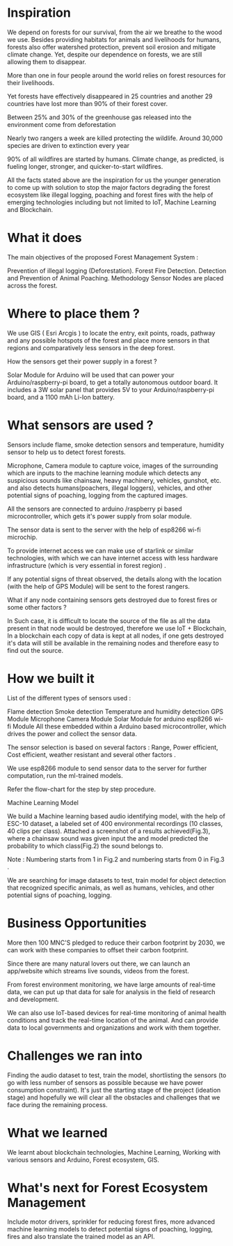 # Inspiration
We depend on forests for our survival, from the air we breathe to the wood we use. Besides providing habitats for animals and livelihoods for humans, forests also offer watershed protection, prevent soil erosion and mitigate climate change. Yet, despite our dependence on forests, we are still allowing them to disappear.

More than one in four people around the world relies on forest resources for their livelihoods.

Yet forests have effectively disappeared in 25 countries and another 29 countries have lost more than 90% of their forest cover.

Between 25% and 30% of the greenhouse gas released into the environment come from deforestation

Nearly two rangers a week are killed protecting the wildlife. Around 30,000 species are driven to extinction every year

90% of all wildfires are started by humans. Climate change, as predicted, is fueling longer, stronger, and quicker-to-start wildfires.

All the facts stated above are the inspiration for us the younger generation to come up with solution to stop the major factors degrading the forest ecosystem like illegal logging, poaching and forest fires with the help of emerging technologies including but not limited to IoT, Machine Learning and Blockchain.

# What it does
The main objectives of the proposed Forest Management System :

Prevention of illegal logging (Deforestation).
Forest Fire Detection.
Detection and Prevention of Animal Poaching.
Methodology
Sensor Nodes are placed across the forest.

# Where to place them ?

We use GIS ( Esri Arcgis ) to locate the entry, exit points, roads, pathway and any possible hotspots of the forest and place more sensors in that regions and comparatively less sensors in the deep forest.

How the sensors get their power supply in a forest ?

Solar Module for Arduino will be used that can power your Arduino/raspberry-pi board, to get a totally autonomous outdoor board. It includes a 3W solar panel that provides 5V to your Arduino/raspberry-pi board, and a 1100 mAh Li-Ion battery.

# What sensors are used ?

Sensors include flame, smoke detection sensors and temperature, humidity sensor to help us to detect forest forests.

Microphone, Camera module to capture voice, images of the surrounding which are inputs to the machine learning module which detects any suspicious sounds like chainsaw, heavy machinery, vehicles, gunshot, etc. and also detects humans(poachers, illegal loggers), vehicles, and other potential signs of poaching, logging from the captured images.

All the sensors are connected to arduino /raspberry pi based microcontroller, which gets it's power supply from solar module.

The sensor data is sent to the server with the help of esp8266 wi-fi microchip.

To provide internet access we can make use of starlink or similar technologies, with which we can have internet access with less hardware infrastructure (which is very essential in forest region) .

If any potential signs of threat observed, the details along with the location (with the help of GPS Module) will be sent to the forest rangers.

What if any node containing sensors gets destroyed due to forest fires or some other factors ?

In Such case, it is difficult to locate the source of the file as all the data present in that node would be destroyed, therefore we use IoT + Blockchain, In a blockchain each copy of data is kept at all nodes, if one gets destroyed it's data will still be available in the remaining nodes and therefore easy to find out the source.

# How we built it
List of the different types of sensors used :

Flame detection
Smoke detection
Temperature and humidity detection
GPS Module
Microphone
Camera Module
Solar Module for arduino
esp8266 wi-fi Module
All these embedded within a Arduino based microcontroller, which drives the power and collect the sensor data.

The sensor selection is based on several factors : Range, Power efficient, Cost efficient, weather resistant and several other factors .

We use esp8266 module to send sensor data to the server for further computation, run the ml-trained models.

Refer the flow-chart for the step by step procedure.

Machine Learning Model

We build a Machine learning based audio identifying model, with the help of ESC-10 dataset, a labeled set of 400 environmental recordings (10 classes, 40 clips per class). Attached a screenshot of a results achieved(Fig.3), where a chainsaw sound was given input the and model predicted the probability to which class(Fig.2) the sound belongs to.

Note : Numbering starts from 1 in Fig.2 and numbering starts from 0 in Fig.3 .

We are searching for image datasets to test, train model for object detection that recognized specific animals, as well as humans, vehicles, and other potential signs of poaching, logging.

# Business Opportunities
More then 100 MNC'S pledged to reduce their carbon footprint by 2030, we can work with these companies to offset their carbon footprint.

Since there are many natural lovers out there, we can launch an app/website which streams live sounds, videos from the forest.

From forest environment monitoring, we have large amounts of real-time data, we can put up that data for sale for analysis in the field of research and development.

We can also use IoT-based devices for real-time monitoring of animal health conditions and track the real-time location of the animal. And can provide data to local governments and organizations and work with them together.

# Challenges we ran into
Finding the audio dataset to test, train the model, shortlisting the sensors (to go with less number of sensors as possible because we have power consumption constraint). It's just the starting stage of the project (ideation stage) and hopefully we will clear all the obstacles and challenges that we face during the remaining process.

# What we learned
We learnt about blockchain technologies, Machine Learning, Working with various sensors and Arduino, Forest ecosystem, GIS.

# What's next for Forest Ecosystem Management
Include motor drivers, sprinkler for reducing forest fires, more advanced machine learning models to detect potential signs of poaching, logging, fires and also translate the trained model as an API.
